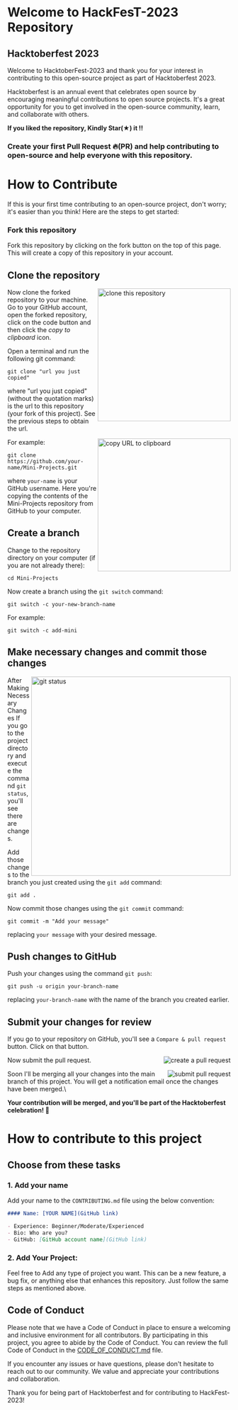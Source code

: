# Welcome to HackFesT-2023 Repository

## Hacktoberfest 2023

Welcome to HacktoberFest-2023 and thank you for your interest in contributing to this open-source project as part of Hacktoberfest 2023.

Hacktoberfest is an annual event that celebrates open source by encouraging meaningful contributions to open source projects. It's a great opportunity for you to get involved in the open-source community, learn, and collaborate with others.

**If you liked the repository, Kindly Star(★) it !!**

### Create your first Pull Request 🔥(PR) and help contributing to open-source and help everyone with this repository.

# How to Contribute

If this is your first time contributing to an open-source project, don't worry; it's easier than you think! Here are the steps to get started:

### Fork this repository

Fork this repository by clicking on the fork button on the top of this page.
This will create a copy of this repository in your account.

## Clone the repository

<img align="right" width="300" src="https://firstcontributions.github.io/assets/Readme/clone.png" alt="clone this repository" />

Now clone the forked repository to your machine. Go to your GitHub account, open the forked repository, click on the code button and then click the _copy to clipboard_ icon.

Open a terminal and run the following git command:

```
git clone "url you just copied"
```

where "url you just copied" (without the quotation marks) is the url to this repository (your fork of this project). See the previous steps to obtain the url.

<img align="right" width="300" src="https://firstcontributions.github.io/assets/Readme/copy-to-clipboard.png" alt="copy URL to clipboard" />

For example:

```
git clone https://github.com/your-name/Mini-Projects.git
```

where `your-name` is your GitHub username. Here you're copying the contents of the Mini-Projects repository from GitHub to your computer.

## Create a branch

Change to the repository directory on your computer (if you are not already there):

```
cd Mini-Projects
```

Now create a branch using the `git switch` command:

```
git switch -c your-new-branch-name
```

For example:

```
git switch -c add-mini
```
## Make necessary changes and commit those changes

<img align="right" width="450" src="https://firstcontributions.github.io/assets/Readme/git-status.png" alt="git status" />

After Making Necessary Changes
If you go to the project directory and execute the command `git status`, you'll see there are changes.

Add those changes to the branch you just created using the `git add` command:

```
git add .
```
Now commit those changes using the `git commit` command:

```
git commit -m "Add your message"
```

replacing `your message` with your desired message.

## Push changes to GitHub

Push your changes using the command `git push`:

```
git push -u origin your-branch-name
```

replacing `your-branch-name` with the name of the branch you created earlier.

## Submit your changes for review

If you go to your repository on GitHub, you'll see a `Compare & pull request` button. Click on that button.

<img style="float: right;" src="https://firstcontributions.github.io/assets/Readme/compare-and-pull.png" alt="create a pull request" />

Now submit the pull request.

<img style="float: right;" src="https://firstcontributions.github.io/assets/Readme/submit-pull-request.png" alt="submit pull request" />

Soon I'll be merging all your changes into the main branch of this project. You will get a notification email once the changes have been merged.\

**Your contribution will be merged, and you'll be part of the Hacktoberfest celebration! 🎉**

# How to contribute to this project

## Choose from these tasks

### 1. Add your name

Add your name to the `CONTRIBUTING.md` file using the below convention:

```markdown
#### Name: [YOUR NAME](GitHub link)

- Experience: Beginner/Moderate/Experienced
- Bio: Who are you?
- GitHub: [GitHub account name](GitHub link)
```

### 2. **Add Your Project**: 
Feel free to Add any type of project you want. This can be a new feature, a bug fix, or anything else that enhances this repository. Just follow the same steps as mentioned above.

## Code of Conduct

Please note that we have a Code of Conduct in place to ensure a welcoming and inclusive environment for all contributors. By participating in this project, you agree to abide by the Code of Conduct. You can review the full Code of Conduct in the [CODE_OF_CONDUCT.md](https://github.com/amanyadav89/HackFest-2023/blob/main/Code_of_conduct.md) file.

If you encounter any issues or have questions, please don't hesitate to reach out to our community. We value and appreciate your contributions and collaboration.

Thank you for being part of Hacktoberfest and for contributing to HackFest-2023!
